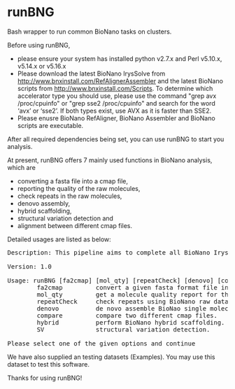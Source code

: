 # runBNG
Bash wrapper to run common BioNano tasks on clusters.

Before using runBNG, 
* please ensure your system has installed python v2.7.x and Perl v5.10.x, v5.14.x or v5.16.x
* Please download the latest BioNano IrysSolve from http://www.bnxinstall.com/RefAlignerAssembler and the latest BioNano scripts from http://www.bnxinstall.com/Scripts. To determine which accelerator type you should use, please use the command "grep avx /proc/cpuinfo" or "grep sse2 /proc/cpuinfo" and search for the word ‘avx’ or ‘sse2’. If both types exist, use AVX as it is faster than SSE2.
* Please enusre BioNano RefAligner, BioNano Assembler and BioNano scripts are executable.

After all required dependencies being set, you can use runBNG to start you analysis. 

At present, runBNG offers 7 mainly used functions in BioNano analysis, which are 
* converting a fasta file into a cmap file, 
* reporting the quality of the raw molecules, 
* check repeats in the raw molecules, 
* denovo assembly, 
* hybrid scaffolding, 
* structural variation detection and 
* alignment between different cmap files.

Detailed usages are listed as below: 
<pre>
Description: This pipeline aims to complete all BioNano IrysView key functions using command line.

Version: 1.0

Usage: runBNG [fa2cmap] [mol_qty] [repeatCheck] [denovo] [compare] [hybrid] [SV]
        fa2cmap         convert a given fasta format file into a cmap file.
        mol_qty         get a molecule quality report for the BioNano data.
        repeatCheck     check repeats using BioNano raw data.
        denovo          de novo assemble BioNao single molecule.
        compare         compare two different cmap files.
        hybrid          perform BioNano hybrid scaffolding.
        SV              structural variation detection.

Please select one of the given options and continue
</pre>

We have also supplied an testing datasets (Examples). You may use this dataset to test this software.

Thanks for using runBNG!

